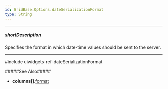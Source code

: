 ```yaml
---
id: GridBase.Options.dateSerializationFormat
type: String
---
```

---
##### shortDescription
Specifies the format in which date-time values should be sent to the server.

---
#include uiwidgets-ref-dateSerializationFormat

#####See Also#####
- **columns[]**.[format](/api-reference/_hidden/GridBaseColumn/format.md '{basewidgetpath}/Configuration/columns/#format')

